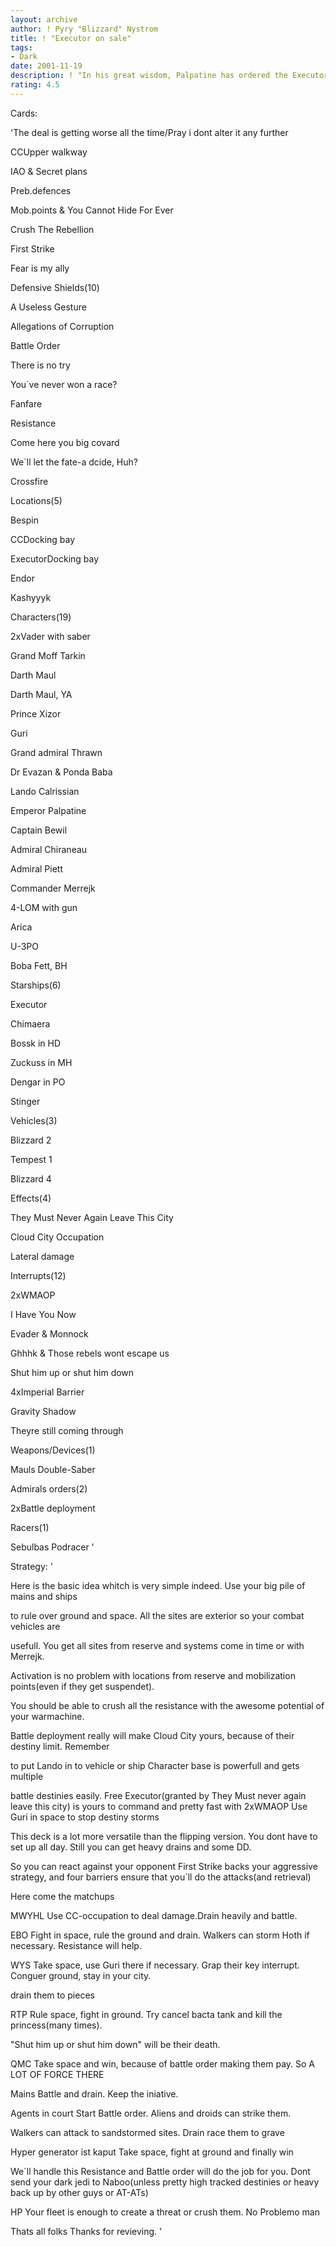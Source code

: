 ```yaml
---
layout: archive
author: ! Pyry "Blizzard" Nystrom
title: ! "Executor on sale"
tags:
- Dark
date: 2001-11-19
description: ! "In his great wisdom, Palpatine has ordered the Executor to be sold. This decision is made because of huge maintenance cost and too vulnerable bridge... In other words: All around powerhouse deck witch uses TDIGWATT/??? to take space and ground without Dar"
rating: 4.5
---
```

Cards: 

'The deal is getting worse all the time/Pray i dont alter it any further

CCUpper walkway

IAO & Secret plans

Preb.defences

Mob.points & You Cannot Hide For Ever

Crush The Rebellion

First Strike

Fear is my ally


Defensive Shields(10)

A Useless Gesture

Allegations of Corruption

Battle Order

There is no try

You`ve never won a race?

Fanfare

Resistance

Come here you big covard

We`ll let the fate-a dcide, Huh?

Crossfire


Locations(5)

Bespin

CCDocking bay

ExecutorDocking bay

Endor

Kashyyyk


Characters(19)

2xVader with saber

Grand Moff Tarkin

Darth Maul

Darth Maul, YA

Prince Xizor

Guri

Grand admiral Thrawn

Dr Evazan & Ponda Baba

Lando Calrissian

Emperor Palpatine

Captain Bewil

Admiral Chiraneau

Admiral Piett

Commander Merrejk

4-LOM with gun

Arica

U-3PO

Boba Fett, BH


Starships(6)

Executor

Chimaera

Bossk in HD

Zuckuss in MH

Dengar in PO

Stinger


Vehicles(3)

Blizzard 2

Tempest 1

Blizzard 4


Effects(4)

They Must Never Again Leave This City

Cloud City Occupation

Lateral damage


Interrupts(12)

2xWMAOP

I Have You Now

Evader & Monnock

Ghhhk & Those rebels wont escape us

Shut him up or shut him down

4xImperial Barrier

Gravity Shadow

Theyre still coming through


Weapons/Devices(1)

Mauls Double-Saber


Admirals orders(2)

2xBattle deployment


Racers(1)

Sebulbas Podracer '

Strategy: '

Here is the basic idea whitch is very simple indeed. Use your big pile of mains and ships

to rule over ground and space. All the sites are exterior so your combat vehicles are

usefull. You get all sites from reserve and systems come in time or with Merrejk.

Activation is no problem with locations from reserve and mobilization points(even if they get suspendet). 


You should be able to crush all the resistance with the awesome potential of your warmachine.

Battle deployment really will make Cloud City yours, because of their destiny limit. Remember

to put Lando in to vehicle or ship Character base is powerfull and gets multiple

battle destinies easily. Free Executor(granted by They Must never again leave this city) is yours to command and pretty fast with 2xWMAOP Use Guri in space to stop destiny storms


This deck is a lot more versatile than the flipping version. You dont have to set up all day. Still you can get heavy drains and some DD.

So you can react against your opponent First Strike backs your aggressive strategy, and four barriers ensure that you`ll do the attacks(and retrieval)


Here come the matchups


MWYHL Use CC-occupation to deal damage.Drain heavily and battle. 


EBO Fight in space, rule the ground and drain. Walkers can storm Hoth if necessary. Resistance will help.


WYS Take space, use Guri there if necessary. Grap their key interrupt. Conguer ground, stay in your city.

drain them to pieces	


RTP Rule space, fight in ground. Try cancel bacta tank and kill the princess(many times).

"Shut him up or shut him down" will be their death.


QMC Take space and win, because of battle order making them pay. So A LOT OF FORCE THERE


Mains Battle and drain. Keep the iniative.


Agents in court Start Battle order. Aliens and droids can strike them. 

Walkers can attack to sandstormed sites. Drain race them to grave


Hyper generator ist kaput Take space, fight at ground and finally win


We`ll handle this Resistance and Battle order will do the job for you. Dont send your dark jedi to Naboo(unless pretty high tracked destinies or heavy back up by other guys or AT-ATs)


HP Your fleet is enough to create a threat or crush them. No Problemo man


Thats all folks Thanks for revieving. '